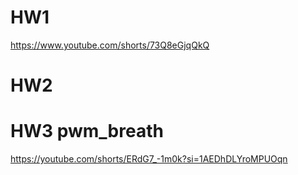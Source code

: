 # HW1
https://www.youtube.com/shorts/73Q8eGjqQkQ

# HW2

# HW3  pwm_breath
https://youtube.com/shorts/ERdG7_-1m0k?si=1AEDhDLYroMPUOqn
